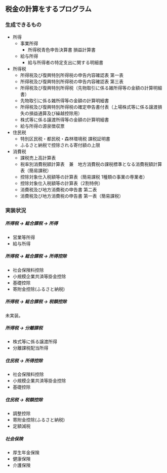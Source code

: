 ## 税金の計算をするプログラム

### 生成できるもの
- 所得
    - 事業所得
        - 所得税青色申告決算書 損益計算書
    - 給与所得
        - 給与所得者の特定支出に関する明細書
- 所得税
    - 所得税及び復興特別所得税の申告内容確認表 第一表
    - 所得税及び復興特別所得税の申告内容確認表 第三表
    - 所得税及び復興特別所得税（先物取引に係る雑所得等の金額の計算明細書）
    - 先物取引に係る雑所得等の金額の計算明細書
    - 所得税及び復興特別所得税の確定申告書付表（上場株式等に係る譲渡損失の損益通算及び繰越控除用）
    - 株式等に係る譲渡所得等の金額の計算明細書
    - 給与所得の源泉徴収票
- 住民税
    - 特別区民税・都民税・森林環境税 課税証明書
    - ふるさと納税で控除される寄付額の上限
- 消費税
    - 課税売上高計算表
    - 税率別消費税額計算表　兼　地方消費税の課税標準となる消費税額計算表（簡易課税）
    - 控除対象仕入税額等の計算表（簡易課税 1種類の事業の専業者）
    - 控除対象仕入税額等の計算表（2割特例）
    - 消費税及び地方消費税の申告書 第二表
    - 消費税及び地方消費税の申告書 第一表（簡易課税）

### 実装状況
##### 所得税 -> 総合課税 -> 所得
- 営業等所得
- 給与所得

##### 所得税 -> 総合課税 -> 所得控除
- 社会保険料控除
- 小規模企業共済等掛金控除
- 基礎控除
- 寄附金控除(ふるさと納税)

##### 所得税 -> 総合課税 -> 税額控除
未実装。

##### 所得税 -> 分離課税
- 株式等に係る譲渡所得
- 分離課税配当所得

##### 住民税 -> 所得控除
- 社会保険料控除
- 小規模企業共済等掛金控除
- 基礎控除

##### 住民税 -> 税額控除
- 調整控除
- 寄附金控除(ふるさと納税)
- 定額減税

##### 社会保険
- 厚生年金保険
- 健康保険
- 介護保険
